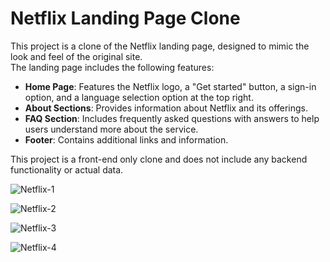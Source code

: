 # Netflix Landing Page Clone

This project is a clone of the Netflix landing page, designed to mimic the look and feel of the original site.<br> The landing page includes the following features:
- **Home Page**: Features the Netflix logo, a "Get started" button, a sign-in option, and a language selection option at the top right.
- **About Sections**: Provides information about Netflix and its offerings.
- **FAQ Section**: Includes frequently asked questions with answers to help users understand more about the service.
- **Footer**: Contains additional links and information.<br>

This project is a front-end only clone and does not include any backend functionality or actual data. 

![Netflix-1](https://github.com/user-attachments/assets/72c484da-67db-4a09-a5ce-3b6601f1a62d)

![Netflix-2](https://github.com/user-attachments/assets/38ab0255-e453-4177-a250-651696bab409)

![Netflix-3](https://github.com/user-attachments/assets/466e5b23-0c3a-4a06-9787-d69a77346cb7)

![Netflix-4](https://github.com/user-attachments/assets/6d964c45-2449-499b-9a5c-0209f43a349b)
